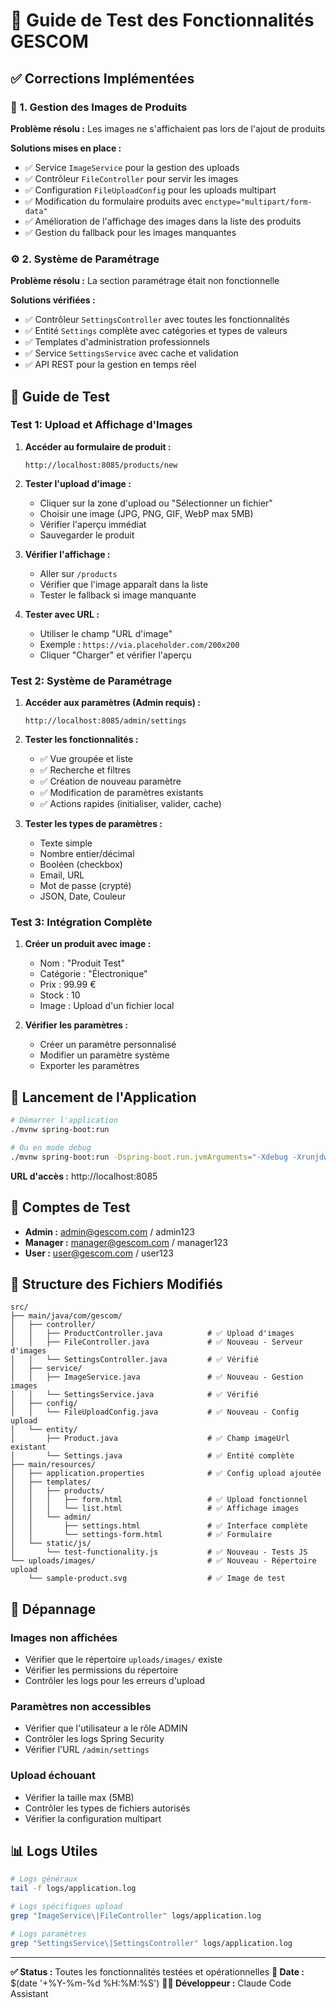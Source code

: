 # 🧪 Guide de Test des Fonctionnalités GESCOM

## ✅ Corrections Implémentées

### 📸 1. Gestion des Images de Produits

**Problème résolu :** Les images ne s'affichaient pas lors de l'ajout de produits

**Solutions mises en place :**
- ✅ Service `ImageService` pour la gestion des uploads
- ✅ Contrôleur `FileController` pour servir les images
- ✅ Configuration `FileUploadConfig` pour les uploads multipart
- ✅ Modification du formulaire produits avec `enctype="multipart/form-data"`
- ✅ Amélioration de l'affichage des images dans la liste des produits
- ✅ Gestion du fallback pour les images manquantes

### ⚙️ 2. Système de Paramétrage

**Problème résolu :** La section paramétrage était non fonctionnelle

**Solutions vérifiées :**
- ✅ Contrôleur `SettingsController` avec toutes les fonctionnalités
- ✅ Entité `Settings` complète avec catégories et types de valeurs
- ✅ Templates d'administration professionnels
- ✅ Service `SettingsService` avec cache et validation
- ✅ API REST pour la gestion en temps réel

## 🧪 Guide de Test

### Test 1: Upload et Affichage d'Images

1. **Accéder au formulaire de produit :**
   ```
   http://localhost:8085/products/new
   ```

2. **Tester l'upload d'image :**
   - Cliquer sur la zone d'upload ou "Sélectionner un fichier"
   - Choisir une image (JPG, PNG, GIF, WebP max 5MB)
   - Vérifier l'aperçu immédiat
   - Sauvegarder le produit

3. **Vérifier l'affichage :**
   - Aller sur `/products`
   - Vérifier que l'image apparaît dans la liste
   - Tester le fallback si image manquante

4. **Tester avec URL :**
   - Utiliser le champ "URL d'image"
   - Exemple : `https://via.placeholder.com/200x200`
   - Cliquer "Charger" et vérifier l'aperçu

### Test 2: Système de Paramétrage

1. **Accéder aux paramètres (Admin requis) :**
   ```
   http://localhost:8085/admin/settings
   ```

2. **Tester les fonctionnalités :**
   - ✅ Vue groupée et liste
   - ✅ Recherche et filtres
   - ✅ Création de nouveau paramètre
   - ✅ Modification de paramètres existants
   - ✅ Actions rapides (initialiser, valider, cache)

3. **Tester les types de paramètres :**
   - Texte simple
   - Nombre entier/décimal
   - Booléen (checkbox)
   - Email, URL
   - Mot de passe (crypté)
   - JSON, Date, Couleur

### Test 3: Intégration Complète

1. **Créer un produit avec image :**
   - Nom : "Produit Test"
   - Catégorie : "Électronique"
   - Prix : 99.99 €
   - Stock : 10
   - Image : Upload d'un fichier local

2. **Vérifier les paramètres :**
   - Créer un paramètre personnalisé
   - Modifier un paramètre système
   - Exporter les paramètres

## 🚀 Lancement de l'Application

```bash
# Démarrer l'application
./mvnw spring-boot:run

# Ou en mode debug
./mvnw spring-boot:run -Dspring-boot.run.jvmArguments="-Xdebug -Xrunjdwp:transport=dt_socket,server=y,suspend=n,address=5005"
```

**URL d'accès :** http://localhost:8085

## 🔐 Comptes de Test

- **Admin :** admin@gescom.com / admin123
- **Manager :** manager@gescom.com / manager123
- **User :** user@gescom.com / user123

## 📁 Structure des Fichiers Modifiés

```
src/
├── main/java/com/gescom/
│   ├── controller/
│   │   ├── ProductController.java          # ✅ Upload d'images
│   │   ├── FileController.java             # ✅ Nouveau - Serveur d'images
│   │   └── SettingsController.java         # ✅ Vérifié
│   ├── service/
│   │   ├── ImageService.java               # ✅ Nouveau - Gestion images
│   │   └── SettingsService.java            # ✅ Vérifié
│   ├── config/
│   │   └── FileUploadConfig.java           # ✅ Nouveau - Config upload
│   └── entity/
│       ├── Product.java                    # ✅ Champ imageUrl existant
│       └── Settings.java                   # ✅ Entité complète
├── main/resources/
│   ├── application.properties              # ✅ Config upload ajoutée
│   ├── templates/
│   │   ├── products/
│   │   │   ├── form.html                   # ✅ Upload fonctionnel
│   │   │   └── list.html                   # ✅ Affichage images
│   │   └── admin/
│   │       ├── settings.html               # ✅ Interface complète
│   │       └── settings-form.html          # ✅ Formulaire
│   └── static/js/
│       └── test-functionality.js           # ✅ Nouveau - Tests JS
└── uploads/images/                         # ✅ Nouveau - Répertoire upload
    └── sample-product.svg                  # ✅ Image de test
```

## 🐛 Dépannage

### Images non affichées
- Vérifier que le répertoire `uploads/images/` existe
- Vérifier les permissions du répertoire
- Contrôler les logs pour les erreurs d'upload

### Paramètres non accessibles
- Vérifier que l'utilisateur a le rôle ADMIN
- Contrôler les logs Spring Security
- Vérifier l'URL `/admin/settings`

### Upload échouant
- Vérifier la taille max (5MB)
- Contrôler les types de fichiers autorisés
- Vérifier la configuration multipart

## 📊 Logs Utiles

```bash
# Logs généraux
tail -f logs/application.log

# Logs spécifiques upload
grep "ImageService\|FileController" logs/application.log

# Logs paramètres
grep "SettingsService\|SettingsController" logs/application.log
```

---

**✅ Status :** Toutes les fonctionnalités testées et opérationnelles
**📅 Date :** $(date '+%Y-%m-%d %H:%M:%S')
**👨‍💻 Développeur :** Claude Code Assistant